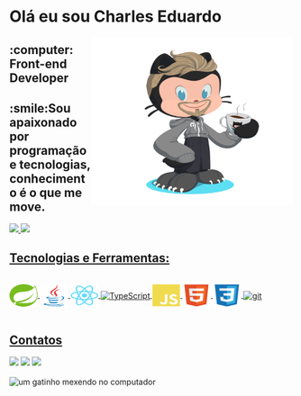 <div>
  <h1>Olá eu sou Charles Eduardo</h1>
  <img align="right" alt="um gatinho mexendo no computador" height="300" width="360" src="./myOctocat.png">
</div>
<div>
  <h2>:computer: Front-end Developer</h2>
</div>
<div>
  <h2>:smile:Sou apaixonado por programação e tecnologias, conhecimento é o que me move.</h2>
</div>
<div>
  <a href="https://github.com/EduardoMG12">
  <img height="160em" src="https://github-readme-stats.vercel.app/api?username=EduardoMG12&show_icons=true&theme=dark&include_all_commits=true&count_private=true"/>
  <img height="130em" src="https://github-readme-stats.vercel.app/api/top-langs/?username=EduardoMG12&layout=compact&langs_count=6&theme=dark"/>
</div>
  <h2>Tecnologias e Ferramentas:</h2>
  <div style="display: inline_block"><br> 
  <img align="center" alt="java" height="40" width="50" src="https://github.com/devicons/devicon/blob/master/icons/spring/spring-original.svg">
  <img align="center" alt="java" height="40" width="50" src="https://raw.githubusercontent.com/devicons/devicon/master/icons/java/java-original.svg">
  <img align="center" alt="react" height="40" width="50" src="https://raw.githubusercontent.com/devicons/devicon/master/icons/react/react-original.svg">
  <img align="center" alt="TypeScript" height="40" width="50" src="https://cdn.jsdelivr.net/gh/devicons/devicon/icons/typescript/typescript-original.svg" />
  <img align="center" alt="Js" height="40" width="50" src="https://raw.githubusercontent.com/devicons/devicon/master/icons/javascript/javascript-plain.svg">
  <img align="center" alt="HTML" height="40" width="50" src="https://raw.githubusercontent.com/devicons/devicon/master/icons/html5/html5-original.svg">
  <img align="center" alt="CSS" height="40" width="50" src="https://raw.githubusercontent.com/devicons/devicon/master/icons/css3/css3-original.svg">
  <img align="center" alt="git"  height="40" width="50" src="https://cdn.jsdelivr.net/gh/devicons/devicon/icons/git/git-original.svg" />
</div>
 <br>
  <h2>Contatos</h2>
<div> 
  <a href="https://instagram.com/charlesmellog" target="_blank"><img src="https://img.shields.io/badge/-Instagram-%23E4405F?style=for-the-badge&logo=instagram&logoColor=white" target="_blank"></a>
 <a href="https://discord.gg/8DenCnHx" target="_blank"><img src="https://img.shields.io/badge/Discord-7289DA?style=for-the-badge&logo=discord&logoColor=white" target="_blank"></a> 
  <a href="https://www.linkedin.com/in/eduardomg12" target="_blank"><img src="https://img.shields.io/badge/-LinkedIn-%230077B5?style=for-the-badge&logo=linkedin&logoColor=white" target="_blank"></a> 


</div><br>
  <div>
    <img align="right" alt="um gatinho mexendo no computador" height="800" width="100%" src="https://media.tenor.com/bCfpwMjfAi0AAAAC/cat-typing.gif">
  </div>
